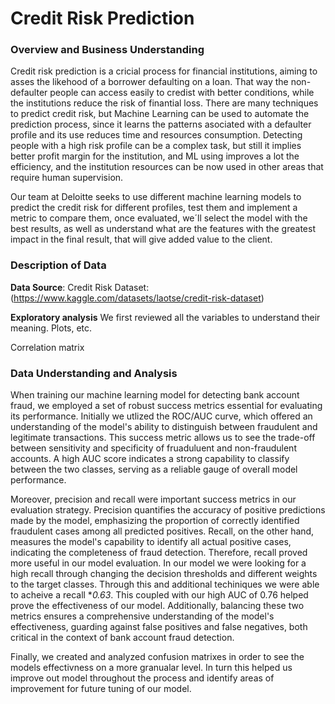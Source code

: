 # Credit Risk Prediction
### Overview and Business Understanding

Credit risk prediction is a cricial process for financial institutions, aiming to asses the likehood of a borrower defaulting on a loan. That way the non-defaulter people can access easily to credist with better
conditions, while the institutions reduce the risk of finantial loss.
There are many techniques to predict credit risk, but Machine Learning can be used to automate the prediction process, since it learns the patterns asociated with a defaulter profile and its use reduces time and resources consumption.
Detecting people with a high risk profile can be a complex task, but still it implies better profit margin for the institution, and ML using improves a lot the efficiency, and the institution resources can be now used in other areas that require human supervision.

Our team at Deloitte seeks to use different machine learning models to predict the credit risk for different profiles, test them and implement a metric to compare them, once evaluated, we´ll select the model with the best results, as well as understand what are the features with the greatest impact in the final result, that will give added value to the client. 

### Description of Data


**Data Source**: Credit Risk Dataset: (https://www.kaggle.com/datasets/laotse/credit-risk-dataset)

**Exploratory analysis** 
We first reviewed all the variables to understand their meaning.
Plots, etc.

Correlation matrix


### Data Understanding and Analysis


When training our machine learning model for detecting bank account fraud, we employed a set of robust success metrics essential for evaluating its performance. Initially we utlized the ROC/AUC curve, which offered an understanding of the model's ability to distinguish between fraudulent and legitimate transactions. This success metric allows us to see the trade-off between sensitivity and specificity of fruaduluent and non-fraudulent accounts. A high AUC score indicates a strong capability to classify between the two classes, serving as a reliable gauge of overall model performance.

Moreover, precision and recall were important success metrics in our evaluation strategy. Precision quantifies the accuracy of positive predictions made by the model, emphasizing the proportion of correctly identified fraudulent cases among all predicted positives. Recall, on the other hand, measures the model's capability to identify all actual positive cases, indicating the completeness of fraud detection. Therefore, recall proved more useful in our model evaluation. In our model we were looking for a high recall through changing the decision thresholds and different weights to the target classes. Through this and additional techiniques we were able to acheive a recall **0.63*. This coupled with our high AUC of 0.76 helped prove the effectiveness of our model. Additionally, balancing these two metrics ensures a comprehensive understanding of the model's effectiveness, guarding against false positives and false negatives, both critical in the context of bank account fraud detection. 

Finally, we created and analyzed confusion matrixes in order to see the models effectivness on a more granualar level. In turn this helped us improve out model throughout the process and identify areas of improvement for future tuning of our model. 
